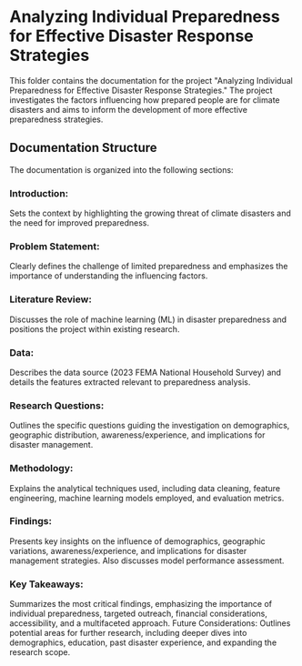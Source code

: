 # Analyzing Individual Preparedness for Effective Disaster Response Strategies

This folder contains the documentation for the project "Analyzing Individual Preparedness for Effective Disaster Response Strategies." The project investigates the factors influencing how prepared people are for climate disasters and aims to inform the development of more effective preparedness strategies.

## Documentation Structure

The documentation is organized into the following sections:

### Introduction: 

Sets the context by highlighting the growing threat of climate disasters and the need for improved preparedness.

### Problem Statement: 

Clearly defines the challenge of limited preparedness and emphasizes the importance of understanding the influencing factors.

### Literature Review: 

Discusses the role of machine learning (ML) in disaster preparedness and positions the project within existing research.

### Data: 

Describes the data source (2023 FEMA National Household Survey) and details the features extracted relevant to preparedness analysis.

### Research Questions: 

Outlines the specific questions guiding the investigation on demographics, geographic distribution, awareness/experience, and implications for disaster management.

### Methodology: 

Explains the analytical techniques used, including data cleaning, feature engineering, machine learning models employed, and evaluation metrics.

### Findings: 

Presents key insights on the influence of demographics, geographic variations, awareness/experience, and implications for disaster management strategies. Also discusses model performance assessment.

### Key Takeaways: 

Summarizes the most critical findings, emphasizing the importance of individual preparedness, targeted outreach, financial considerations, accessibility, and a multifaceted approach.
Future Considerations: Outlines potential areas for further research, including deeper dives into demographics, education, past disaster experience, and expanding the research scope.
